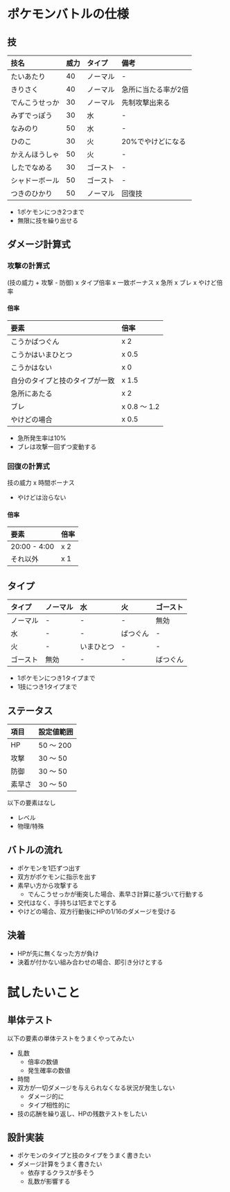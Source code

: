 # ポケモンバトルの仕様
## 技
技名           | 威力 | タイプ   | 備考               
:--            | :--  | :--      | :--                
たいあたり     | 40   | ノーマル | -                  
きりさく       | 40   | ノーマル | 急所に当たる率が2倍
でんこうせっか | 30   | ノーマル | 先制攻撃出来る
みずでっぽう   | 30   | 水       | -                  
なみのり       | 50   | 水       | -                  
ひのこ         | 30   | 火       | 20%でやけどになる  
かえんほうしゃ | 50   | 火       | -                  
したでなめる   | 30   | ゴースト | -                  
シャドーボール | 50   | ゴースト | -                  
つきのひかり   | 50   | ノーマル | 回復技             

+ 1ポケモンにつき2つまで
+ 無限に技を繰り出せる

## ダメージ計算式
### 攻撃の計算式
(技の威力 + 攻撃 - 防御) x タイプ倍率 x 一致ボーナス x 急所 x ブレ x やけど倍率

#### 倍率
要素                           | 倍率        
:--                            | :--         
こうかばつぐん                 | x 2         
こうかはいまひとつ             | x 0.5       
こうかはない                   | x 0         
自分のタイプと技のタイプが一致 | x 1.5       
急所にあたる                   | x 2         
ブレ                           | x 0.8 〜 1.2
やけどの場合                   | x 0.5       

+ 急所発生率は10%
+ ブレは攻撃一回ずつ変動する

### 回復の計算式
技の威力 x 時間ボーナス

+ やけどは治らない

#### 倍率
要素         | 倍率
:--          | :-- 
20:00 - 4:00 | x 2 
それ以外     | x 1 

## タイプ
タイプ   | ノーマル | 水         | 火       | ゴースト
:--      | :--      | :--        | :--      | :--     
ノーマル | -        | -          | -        | 無効    
水       | -        | -          | ばつぐん | -       
火       | -        | いまひとつ | -        | -       
ゴースト | 無効     | -          | -        | ばつぐん

+ 1ポケモンにつき1タイプまで
+ 1技につき1タイプまで

## ステータス
項目   | 設定値範囲
:--    | :--       
HP     | 50 〜 200 
攻撃   | 30 〜 50  
防御   | 30 〜 50  
素早さ | 30 〜 50  

以下の要素はなし

+ レベル
+ 物理/特殊

## バトルの流れ
+ ポケモンを1匹ずつ出す
+ 双方がポケモンに指示を出す
+ 素早い方から攻撃する
  + でんこうせっかが衝突した場合、素早さ計算に基づいて行動する
+ 交代はなく、手持ちは1匹までとする
+ やけどの場合、双方行動後にHPの1/16のダメージを受ける

## 決着
+ HPが先に無くなった方が負け
+ 決着が付かない組み合わせの場合、即引き分けとする

# 試したいこと
## 単体テスト
以下の要素の単体テストをうまくやってみたい

+ 乱数
  + 倍率の数値
  + 発生確率の数値
+ 時間
+ 双方が一切ダメージを与えられなくなる状況が発生しない
  + ダメージ的に
  + タイプ相性的に
+ 技の応酬を繰り返し、HPの残数テストをしたい

## 設計実装
+ ポケモンのタイプと技のタイプをうまく書きたい
+ ダメージ計算をうまく書きたい
  + 依存するクラスが多そう
  + 乱数が影響する
